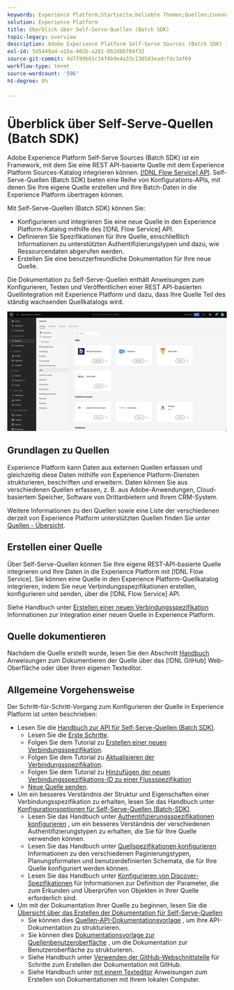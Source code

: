 ```yaml
---
keywords: Experience Platform;Startseite;beliebte Themen;Quellen;Connectoren;Quell-Connectoren;Quellen-SDK;SDK
solution: Experience Platform
title: Überblick über Self-Serve-Quellen (Batch SDK)
topic-legacy: overview
description: Adobe Experience Platform Self-Serve Sources (Batch SDK) ist ein Satz von Konfigurations-APIs, mit denen Sie eine REST API-basierte Quelle mithilfe der Flow Service-API integrieren können, um Ihre Daten in die Experience Platform zu bringen.
exl-id: 5d5449ad-a1ba-402b-a281-0b2d8b704f32
source-git-commit: 4d7799b01c34f4b9e4a33c130583eadcfdc3af69
workflow-type: tm+mt
source-wordcount: '596'
ht-degree: 8%

---
```


# Überblick über Self-Serve-Quellen (Batch SDK)

Adobe Experience Platform Self-Serve Sources (Batch SDK) ist ein Framework, mit dem Sie eine REST API-basierte Quelle mit dem Experience Platform Sources-Katalog integrieren können. [[!DNL Flow Service] API](https://www.adobe.io/experience-platform-apis/references/flow-service/). Self-Serve-Quellen (Batch SDK) bieten eine Reihe von Konfigurations-APIs, mit denen Sie Ihre eigene Quelle erstellen und Ihre Batch-Daten in die Experience Platform übertragen können.

Mit Self-Serve-Quellen (Batch SDK) können Sie:

* Konfigurieren und integrieren Sie eine neue Quelle in den Experience Platform-Katalog mithilfe des [!DNL Flow Service] API.
* Definieren Sie Spezifikationen für Ihre Quelle, einschließlich Informationen zu unterstützten Authentifizierungstypen und dazu, wie Ressourcendaten abgerufen werden.
* Erstellen Sie eine benutzerfreundliche Dokumentation für Ihre neue Quelle.

Die Dokumentation zu Self-Serve-Quellen enthält Anweisungen zum Konfigurieren, Testen und Veröffentlichen einer REST API-basierten Quellintegration mit Experience Platform und dazu, dass Ihre Quelle Teil des ständig wachsenden Quellkatalogs wird.

![Katalog](./assets/catalog.png)

## Grundlagen zu Quellen

Experience Platform kann Daten aus externen Quellen erfassen und gleichzeitig diese Daten mithilfe von Experience Platform-Diensten strukturieren, beschriften und erweitern. Daten können Sie aus verschiedenen Quellen erfassen, z. B. aus Adobe-Anwendungen, Cloud-basiertem Speicher, Software von Drittanbietern und Ihrem CRM-System.

Weitere Informationen zu den Quellen sowie eine Liste der verschiedenen derzeit von Experience Platform unterstützten Quellen finden Sie unter [Quellen - Übersicht](../home.md).

## Erstellen einer Quelle

Über Self-Serve-Quellen können Sie Ihre eigene REST-API-basierte Quelle integrieren und Ihre Daten in die Experience Platform mit [!DNL Flow Service]. Sie können eine Quelle in den Experience Platform-Quellkatalog integrieren, indem Sie neue Verbindungsspezifikationen erstellen, konfigurieren und senden, über die [!DNL Flow Service] API.

Siehe Handbuch unter [Erstellen einer neuen Verbindungsspezifikation](./api/api-overview.md) Informationen zur Integration einer neuen Quelle in Experience Platform.

## Quelle dokumentieren

Nachdem die Quelle erstellt wurde, lesen Sie den Abschnitt [Handbuch](./documentation/doc-overview.md) Anweisungen zum Dokumentieren der Quelle über das [!DNL GitHub] Web-Oberfläche oder über Ihren eigenen Texteditor.

## Allgemeine Vorgehensweise

Der Schritt-für-Schritt-Vorgang zum Konfigurieren der Quelle in Experience Platform ist unten beschrieben:

* Lesen Sie die [Handbuch zur API für Self-Serve-Quellen (Batch SDK)](./api/api-overview.md).
   * Lesen Sie die [Erste Schritte](./api/getting-started.md).
   * Folgen Sie dem Tutorial zu [Erstellen einer neuen Verbindungsspezifikation](./api/create.md).
   * Folgen Sie dem Tutorial zu [Aktualisieren der Verbindungsspezifikation](./api/update-connection-specs.md).
   * Folgen Sie dem Tutorial zu [Hinzufügen der neuen Verbindungsspezifikations-ID zu einer Flussspezifikation](./api/update-flow-specs.md)
   * [Neue Quelle senden](./api/submit.md).
* Um ein besseres Verständnis der Struktur und Eigenschaften einer Verbindungsspezifikation zu erhalten, lesen Sie das Handbuch unter [Konfigurationsoptionen für Self-Serve-Quellen (Batch-SDK)](./config/config.md).
   * Lesen Sie das Handbuch unter [Authentifizierungsspezifikationen konfigurieren](./config/authspec.md) , um ein besseres Verständnis der verschiedenen Authentifizierungstypen zu erhalten, die Sie für Ihre Quelle verwenden können.
   * Lesen Sie das Handbuch unter [Quellspezifikationen konfigurieren](./config/sourcespec.md) Informationen zu den verschiedenen Paginierungstypen, Planungsformaten und benutzerdefinierten Schemata, die für Ihre Quelle konfiguriert werden können.
   * Lesen Sie das Handbuch unter [Konfigurieren von Discover-Spezifikationen](./config/explorespec.md) für Informationen zur Definition der Parameter, die zum Erkunden und Überprüfen von Objekten in Ihrer Quelle erforderlich sind.
* Um mit der Dokumentation Ihrer Quelle zu beginnen, lesen Sie die [Übersicht über das Erstellen der Dokumentation für Self-Serve-Quellen](./documentation/doc-overview.md)
   * Sie können dies [Quellen-API-Dokumentationsvorlage](./documentation/template.md) , um Ihre API-Dokumentation zu strukturieren.
   * Sie können dies [Dokumentationsvorlage zur Quellenbenutzeroberfläche](./documentation/ui-template.md) , um die Dokumentation zur Benutzeroberfläche zu strukturieren.
   * Siehe Handbuch unter [Verwenden der GitHub-Webschnittstelle](./documentation/github.md) für Schritte zum Erstellen der Dokumentation mit GitHub.
   * Siehe Handbuch unter [mit einem Texteditor](./documentation/text-editor.md) Anweisungen zum Erstellen von Dokumentationen mit Ihrem lokalen Computer.
